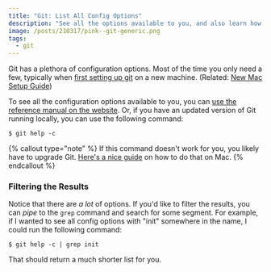 ```yaml
---
title: "Git: List All Config Options"
description: "See all the options available to you, and also learn how to filter them."
image: /posts/210317/pink--git-generic.png
tags:
  - git
---
```


Git has a plethora of configuration options. Most of the time you only need a few, typically when [first setting up git](https://git-scm.com/book/en/v2/Getting-Started-First-Time-Git-Setup) on a new machine. (Related: [New Mac Setup Guide](/posts/new-mac-dev-guide))

To see all the configuration options available to you, you can [use the reference manual on the website](https://git-scm.com/docs/git-config). Or, if you have an updated version of Git running locally, you can use the following command:

    $ git help -c

{% callout type="note" %}
If this command doesn't work for you, you likely have to upgrade Git. [Here's a nice guide](https://medium.com/@katopz/how-to-upgrade-git-ff00ea12be18) on how to do that on Mac.
{% endcallout %}

### Filtering the Results

Notice that there are _a lot_ of options. If you'd like to filter the results, you can _pipe_ to the `grep` command and search for some segment. For example, if I wanted to see all config options with "init" somewhere in the name, I could run the following command:

    $ git help -c | grep init

That should return a much shorter list for you.

